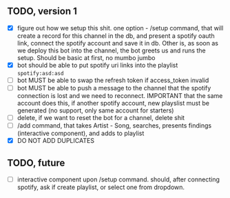## TODO, version 1
- [x] figure out how we setup this shit. one option - /setup command, that will create a record for this
channel in the db, and present a spotify oauth link, connect the spotify account and save it in db. Other is, as soon as we deploy this bot
into the channel, the bot greets us and runs the setup. Should be basic at first, no mumbo jumbo
- [x] bot should be able to put spotify uri links into the playlist `spotify:asd:asd`
- [ ] bot MUST be able to swap the refresh token if access_token invalid
- [ ] bot MUST be able to push a message to the channel that the spotify connection is lost and we need to reconnect. IMPORTANT that the same account does this, if
another spotify account, new playslist must be generated (no support, only same account for starters)
- [ ] delete, if we want to reset the bot for a channel, delete shit 
- [ ] /add command, that takes Artist - Song, searches, presents findings (interactive component), and adds to playlist
- [x] DO NOT ADD DUPLICATES

## TODO, future
- [ ] interactive component upon /setup command. should, after connecting spotify, ask if create playlist, or select one from dropdown.